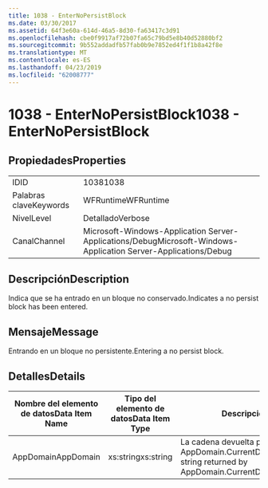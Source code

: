 ```yaml
---
title: 1038 - EnterNoPersistBlock
ms.date: 03/30/2017
ms.assetid: 64f3e60a-614d-46a5-8d30-fa63417c3d91
ms.openlocfilehash: cbe0f9917af72b07fa65c79bd5e8b40d52880bf2
ms.sourcegitcommit: 9b552addadfb57fab0b9e7852ed4f1f1b8a42f8e
ms.translationtype: MT
ms.contentlocale: es-ES
ms.lasthandoff: 04/23/2019
ms.locfileid: "62008777"
---
```

# <a name="1038---enternopersistblock"></a><span data-ttu-id="3ee2e-102">1038 - EnterNoPersistBlock</span><span class="sxs-lookup"><span data-stu-id="3ee2e-102">1038 - EnterNoPersistBlock</span></span>
## <a name="properties"></a><span data-ttu-id="3ee2e-103">Propiedades</span><span class="sxs-lookup"><span data-stu-id="3ee2e-103">Properties</span></span>  
  
|||  
|-|-|  
|<span data-ttu-id="3ee2e-104">ID</span><span class="sxs-lookup"><span data-stu-id="3ee2e-104">ID</span></span>|<span data-ttu-id="3ee2e-105">1038</span><span class="sxs-lookup"><span data-stu-id="3ee2e-105">1038</span></span>|  
|<span data-ttu-id="3ee2e-106">Palabras clave</span><span class="sxs-lookup"><span data-stu-id="3ee2e-106">Keywords</span></span>|<span data-ttu-id="3ee2e-107">WFRuntime</span><span class="sxs-lookup"><span data-stu-id="3ee2e-107">WFRuntime</span></span>|  
|<span data-ttu-id="3ee2e-108">Nivel</span><span class="sxs-lookup"><span data-stu-id="3ee2e-108">Level</span></span>|<span data-ttu-id="3ee2e-109">Detallado</span><span class="sxs-lookup"><span data-stu-id="3ee2e-109">Verbose</span></span>|  
|<span data-ttu-id="3ee2e-110">Canal</span><span class="sxs-lookup"><span data-stu-id="3ee2e-110">Channel</span></span>|<span data-ttu-id="3ee2e-111">Microsoft-Windows-Application Server-Applications/Debug</span><span class="sxs-lookup"><span data-stu-id="3ee2e-111">Microsoft-Windows-Application Server-Applications/Debug</span></span>|  
  
## <a name="description"></a><span data-ttu-id="3ee2e-112">Descripción</span><span class="sxs-lookup"><span data-stu-id="3ee2e-112">Description</span></span>  
 <span data-ttu-id="3ee2e-113">Indica que se ha entrado en un bloque no conservado.</span><span class="sxs-lookup"><span data-stu-id="3ee2e-113">Indicates a no persist block has been entered.</span></span>  
  
## <a name="message"></a><span data-ttu-id="3ee2e-114">Mensaje</span><span class="sxs-lookup"><span data-stu-id="3ee2e-114">Message</span></span>  
 <span data-ttu-id="3ee2e-115">Entrando en un bloque no persistente.</span><span class="sxs-lookup"><span data-stu-id="3ee2e-115">Entering a no persist block.</span></span>  
  
## <a name="details"></a><span data-ttu-id="3ee2e-116">Detalles</span><span class="sxs-lookup"><span data-stu-id="3ee2e-116">Details</span></span>  
  
|<span data-ttu-id="3ee2e-117">Nombre del elemento de datos</span><span class="sxs-lookup"><span data-stu-id="3ee2e-117">Data Item Name</span></span>|<span data-ttu-id="3ee2e-118">Tipo del elemento de datos</span><span class="sxs-lookup"><span data-stu-id="3ee2e-118">Data Item Type</span></span>|<span data-ttu-id="3ee2e-119">Descripción</span><span class="sxs-lookup"><span data-stu-id="3ee2e-119">Description</span></span>|  
|--------------------|--------------------|-----------------|  
|<span data-ttu-id="3ee2e-120">AppDomain</span><span class="sxs-lookup"><span data-stu-id="3ee2e-120">AppDomain</span></span>|<span data-ttu-id="3ee2e-121">xs:string</span><span class="sxs-lookup"><span data-stu-id="3ee2e-121">xs:string</span></span>|<span data-ttu-id="3ee2e-122">La cadena devuelta por AppDomain.CurrentDomain.FriendlyName.</span><span class="sxs-lookup"><span data-stu-id="3ee2e-122">The string returned by AppDomain.CurrentDomain.FriendlyName.</span></span>|
